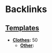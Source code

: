 
# Backlinks
## [Templates](<Templates.md>)
- **[Clothes](<Clothes.md>):** 50
    - **[Other](<Other.md>):**

